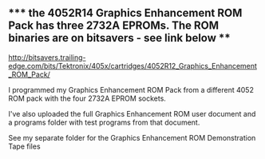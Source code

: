 *** the 4052R14 Graphics Enhancement ROM Pack has three 2732A EPROMs.  The ROM binaries are on bitsavers - see link below **
----

http://bitsavers.trailing-edge.com/bits/Tektronix/405x/cartridges/4052R12_Graphics_Enhancement_ROM_Pack/

I programmed my Graphics Enhancement ROM Pack from a different 4052 ROM pack with the four 2732A EPROM sockets.

I've also uploaded the full Graphics Enhancement ROM user document and a programs folder with test programs from that document.

See my separate folder for the Graphics Enhancement ROM Demonstration Tape files
